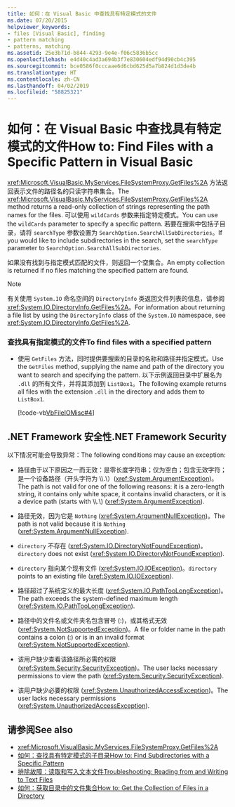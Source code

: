 ```yaml
---
title: 如何：在 Visual Basic 中查找具有特定模式的文件
ms.date: 07/20/2015
helpviewer_keywords:
- files [Visual Basic], finding
- pattern matching
- patterns, matching
ms.assetid: 25e3b71d-b844-4293-9e4e-f06c5836b5cc
ms.openlocfilehash: e4d40c4ad3a694b3f7e830604edf94d90cb4c395
ms.sourcegitcommit: bce0586f0cccaae6d6cbd625d5a7b824d1d3de4b
ms.translationtype: HT
ms.contentlocale: zh-CN
ms.lasthandoff: 04/02/2019
ms.locfileid: "58825321"
---
```

# <a name="how-to-find-files-with-a-specific-pattern-in-visual-basic"></a><span data-ttu-id="65819-102">如何：在 Visual Basic 中查找具有特定模式的文件</span><span class="sxs-lookup"><span data-stu-id="65819-102">How to: Find Files with a Specific Pattern in Visual Basic</span></span>
<span data-ttu-id="65819-103"><xref:Microsoft.VisualBasic.MyServices.FileSystemProxy.GetFiles%2A> 方法返回表示文件的路径名的只读字符串集合。</span><span class="sxs-lookup"><span data-stu-id="65819-103">The <xref:Microsoft.VisualBasic.MyServices.FileSystemProxy.GetFiles%2A> method returns a read-only collection of strings representing the path names for the files.</span></span> <span data-ttu-id="65819-104">可以使用 `wildCards` 参数来指定特定模式。</span><span class="sxs-lookup"><span data-stu-id="65819-104">You can use the `wildCards` parameter to specify a specific pattern.</span></span> <span data-ttu-id="65819-105">若要在搜索中包括子目录，请将 `searchType` 参数设置为 `SearchOption.SearchAllSubDirectories`。</span><span class="sxs-lookup"><span data-stu-id="65819-105">If you would like to include subdirectories in the search, set the `searchType` parameter to `SearchOption.SearchAllSubDirectories`.</span></span>  
  
 <span data-ttu-id="65819-106">如果没有找到与指定模式匹配的文件，则返回一个空集合。</span><span class="sxs-lookup"><span data-stu-id="65819-106">An empty collection is returned if no files matching the specified pattern are found.</span></span>  
  
> [!NOTE]
>  <span data-ttu-id="65819-107">有关使用 `System.IO` 命名空间的 `DirectoryInfo` 类返回文件列表的信息，请参阅 <xref:System.IO.DirectoryInfo.GetFiles%2A>。</span><span class="sxs-lookup"><span data-stu-id="65819-107">For information about returning a file list by using the `DirectoryInfo` class of the `System.IO` namespace, see <xref:System.IO.DirectoryInfo.GetFiles%2A>.</span></span>  
  
### <a name="to-find-files-with-a-specified-pattern"></a><span data-ttu-id="65819-108">查找具有指定模式的文件</span><span class="sxs-lookup"><span data-stu-id="65819-108">To find files with a specified pattern</span></span>  
  
-   <span data-ttu-id="65819-109">使用 `GetFiles` 方法，同时提供要搜索的目录的名称和路径并指定模式。</span><span class="sxs-lookup"><span data-stu-id="65819-109">Use the `GetFiles` method, supplying the name and path of the directory you want to search and specifying the pattern.</span></span> <span data-ttu-id="65819-110">以下示例返回目录中扩展名为 `.dll` 的所有文件，并将其添加到 `ListBox1`。</span><span class="sxs-lookup"><span data-stu-id="65819-110">The following example returns all files with the extension `.dll` in the directory and adds them to `ListBox1`.</span></span>  
  
     [!code-vb[VbFileIOMisc#4](~/samples/snippets/visualbasic/VS_Snippets_VBCSharp/VbFileIOMisc/VB/Class1.vb#4)]  
  
## <a name="net-framework-security"></a><span data-ttu-id="65819-111">.NET Framework 安全性</span><span class="sxs-lookup"><span data-stu-id="65819-111">.NET Framework Security</span></span>  
 <span data-ttu-id="65819-112">以下情况可能会导致异常：</span><span class="sxs-lookup"><span data-stu-id="65819-112">The following conditions may cause an exception:</span></span>  
  
-   <span data-ttu-id="65819-113">路径由于以下原因之一而无效：是零长度字符串；仅为空白；包含无效字符；是一个设备路径（开头字符为 \\\\.\\）(<xref:System.ArgumentException>)。</span><span class="sxs-lookup"><span data-stu-id="65819-113">The path is not valid for one of the following reasons: it is a zero-length string, it contains only white space, it contains invalid characters, or it is a device path (starts with \\\\.\\) (<xref:System.ArgumentException>).</span></span>  
  
-   <span data-ttu-id="65819-114">路径无效，因为它是 `Nothing` (<xref:System.ArgumentNullException>)。</span><span class="sxs-lookup"><span data-stu-id="65819-114">The path is not valid because it is `Nothing` (<xref:System.ArgumentNullException>).</span></span>  
  
-   <span data-ttu-id="65819-115">`directory` 不存在 (<xref:System.IO.DirectoryNotFoundException>)。</span><span class="sxs-lookup"><span data-stu-id="65819-115">`directory` does not exist (<xref:System.IO.DirectoryNotFoundException>).</span></span>  
  
-   <span data-ttu-id="65819-116">`directory` 指向某个现有文件 (<xref:System.IO.IOException>)。</span><span class="sxs-lookup"><span data-stu-id="65819-116">`directory` points to an existing file (<xref:System.IO.IOException>).</span></span>  
  
-   <span data-ttu-id="65819-117">路径超过了系统定义的最大长度 (<xref:System.IO.PathTooLongException>)。</span><span class="sxs-lookup"><span data-stu-id="65819-117">The path exceeds the system-defined maximum length (<xref:System.IO.PathTooLongException>).</span></span>  
  
-   <span data-ttu-id="65819-118">路径中的文件名或文件夹名包含冒号 (:)，或其格式无效 (<xref:System.NotSupportedException>)。</span><span class="sxs-lookup"><span data-stu-id="65819-118">A file or folder name in the path contains a colon (:) or is in an invalid format (<xref:System.NotSupportedException>).</span></span>  
  
-   <span data-ttu-id="65819-119">该用户缺少查看该路径所必需的权限 (<xref:System.Security.SecurityException>)。</span><span class="sxs-lookup"><span data-stu-id="65819-119">The user lacks necessary permissions to view the path (<xref:System.Security.SecurityException>).</span></span>  
  
-   <span data-ttu-id="65819-120">该用户缺少必要的权限 (<xref:System.UnauthorizedAccessException>)。</span><span class="sxs-lookup"><span data-stu-id="65819-120">The user lacks necessary permissions (<xref:System.UnauthorizedAccessException>).</span></span>  
  
## <a name="see-also"></a><span data-ttu-id="65819-121">请参阅</span><span class="sxs-lookup"><span data-stu-id="65819-121">See also</span></span>

- <xref:Microsoft.VisualBasic.MyServices.FileSystemProxy.GetFiles%2A>
- [<span data-ttu-id="65819-122">如何：查找具有特定模式的子目录</span><span class="sxs-lookup"><span data-stu-id="65819-122">How to: Find Subdirectories with a Specific Pattern</span></span>](../../../../visual-basic/developing-apps/programming/drives-directories-files/how-to-find-subdirectories-with-a-specific-pattern.md)
- [<span data-ttu-id="65819-123">排除故障：读取和写入文本文件</span><span class="sxs-lookup"><span data-stu-id="65819-123">Troubleshooting: Reading from and Writing to Text Files</span></span>](../../../../visual-basic/developing-apps/programming/drives-directories-files/troubleshooting-reading-from-and-writing-to-text-files.md)
- [<span data-ttu-id="65819-124">如何：获取目录中的文件集合</span><span class="sxs-lookup"><span data-stu-id="65819-124">How to: Get the Collection of Files in a Directory</span></span>](../../../../visual-basic/developing-apps/programming/drives-directories-files/how-to-get-the-collection-of-files-in-a-directory.md)
